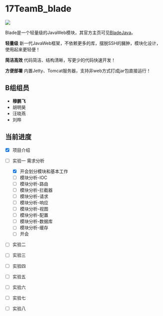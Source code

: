 # 17TeamB_blade


![](https://bladejava.com/static/img/banner.png)

Blade是一个轻量级的JavaWeb模块，其官方主页可见[BladeJava](https://www.bladejava.com)。

**轻量级**
新一代JavaWeb框架，不依赖更多的库，摆脱SSH的臃肿，模块化设计，使用起来更轻便！

**简洁高效**
代码简洁、结构清晰，写更少的代码快速开发！

**方便部署**
内置Jetty、Tomcat服务器，支持非web方式打成jar包直接运行！

## B组组员

- **穆鹏飞**
- 胡明昊
- 汪晓燕
- 刘晔

## 当前进度

* [x] 项目介绍
* [ ] 实验一 需求分析
    * [x] 开会划分模块和基本工作
    * [ ] 模块分析-IOC
    * [ ] 模块分析-路由
    * [ ] 模块分析-拦截器
    * [ ] 模块分析-请求
    * [ ] 模块分析-响应
    * [ ] 模块分析-视图
    * [ ] 模块分析-配置
    * [ ] 模块分析-数据库
    * [ ] 模块分析-缓存
    * [ ] 开会
* [ ] 实验二
* [ ] 实验三
* [ ] 实验四
* [ ] 实验五
* [ ] 实验六
* [ ] 实验七
* [ ] 实验八

